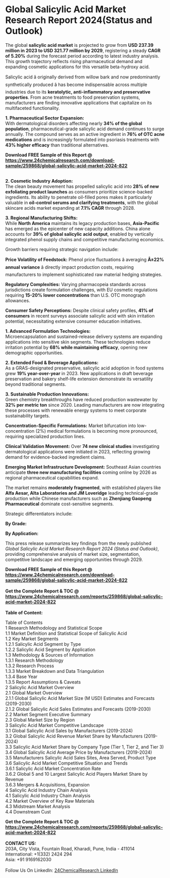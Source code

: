<h1>Global Salicylic Acid Market Research Report 2024(Status and Outlook)</h1><p>The global <strong>salicylic acid market</strong> is projected to grow from <strong>USD 237.39 million in 2023 to USD 321.77 million by 2029</strong>, registering a steady <strong>CAGR of 5.20%</strong> during the forecast period according to latest industry analysis. This growth trajectory reflects rising pharmaceutical demand and expanding cosmetic applications for this versatile beta-hydroxy acid.</p><p>Salicylic acid â originally derived from willow bark and now predominantly synthetically produced â has become indispensable across multiple industries due to its <strong>keratolytic, anti-inflammatory and preservative properties</strong>. From acne treatments to food preservation systems, manufacturers are finding innovative applications that capitalize on its multifaceted functionality.</p><p><strong>1. Pharmaceutical Sector Expansion:</strong><br>
With dermatological disorders affecting nearly <strong>34% of the global population</strong>, pharmaceutical-grade salicylic acid demand continues to surge annually. The compound serves as an active ingredient in <strong>76% of OTC acne medications</strong> and is increasingly formulated into psoriasis treatments with <strong>43% higher efficacy</strong> than traditional alternatives.</p><div><b>Download FREE Sample of this Report @ 
            <a href="https://www.24chemicalresearch.com/download-sample/259868/global-salicylic-acid-market-2024-822">
            https://www.24chemicalresearch.com/download-sample/259868/global-salicylic-acid-market-2024-822</a></b></div><br><p><strong>2. Cosmetic Industry Adoption:</strong><br>
The clean beauty movement has propelled salicylic acid into <strong>28% of new exfoliating product launches</strong> as consumers prioritize science-backed ingredients. Its ability to penetrate oil-filled pores makes it particularly valuable in <strong>oil-control serums and clarifying treatments</strong>, with the global skincare acids market expanding at <strong>7.1% CAGR</strong> through 2028.</p><p><strong>3. Regional Manufacturing Shifts:</strong><br>
While <strong>North America</strong> maintains its legacy production bases, <strong>Asia-Pacific</strong> has emerged as the epicenter of new capacity additions. China alone accounts for <strong>39% of global salicylic acid output</strong>, enabled by vertically integrated phenol supply chains and competitive manufacturing economics.</p><p>Growth barriers requiring strategic navigation include:</p><p><strong>Price Volatility of Feedstock:</strong> Phenol price fluctuations â averaging <strong>Â±22% annual variance</strong> â directly impact production costs, requiring manufacturers to implement sophisticated raw material hedging strategies.</p><p><strong>Regulatory Complexities:</strong> Varying pharmacopeia standards across jurisdictions create formulation challenges, with EU cosmetic regulations requiring <strong>15-20% lower concentrations</strong> than U.S. OTC monograph allowances.</p><p><strong>Consumer Safety Perceptions:</strong> Despite clinical safety profiles, <strong>41% of consumers</strong> in recent surveys associate salicylic acid with skin irritation potential, necessitating extensive consumer education initiatives.</p><p><strong>1. Advanced Formulation Technologies:</strong><br>
Microencapsulation and sustained-release delivery systems are expanding applications into sensitive skin segments. These technologies reduce irritation potential by <strong>68% while maintaining efficacy</strong>, opening new demographic opportunities.</p><p><strong>2. Extended Food &amp; Beverage Applications:</strong><br>
As a GRAS-designated preservative, salicylic acid adoption in food systems grew <strong>19% year-over-year</strong> in 2023. New applications in draft beverage preservation and bakery shelf-life extension demonstrate its versatility beyond traditional segments.</p><p><strong>3. Sustainable Production Innovations:</strong><br>
Green chemistry breakthroughs have reduced production wastewater by <strong>32% per metric ton</strong> since 2020. Leading manufacturers are now integrating these processes with renewable energy systems to meet corporate sustainability targets.</p><p><strong>Concentration-Specific Formulations:</strong> Market bifurcation into low-concentration (2%) medical formulations is becoming more pronounced, requiring specialized production lines.</p><p><strong>Clinical Validation Movement:</strong> Over <strong>74 new clinical studies</strong> investigating dermatological applications were initiated in 2023, reflecting growing demand for evidence-backed ingredient claims.</p><p><strong>Emerging Market Infrastructure Development:</strong> Southeast Asian countries anticipate <strong>three new manufacturing facilities</strong> coming online by 2026 as regional pharmaceutical capabilities expand.</p><p>The market remains <strong>moderately fragmented</strong>, with established players like <strong>Alfa Aesar, Alta Laboratories and JM Loveridge</strong> leading technical-grade production while Chinese manufacturers such as <strong>Zhenjiang Gaopeng Pharmaceutical</strong> dominate cost-sensitive segments.</p><p>Strategic differentiators include:</p><p><strong>By Grade:</strong></p><p><strong>By Application:</strong></p><p>This press release summarizes key findings from the newly published <em>Global Salicylic Acid Market Research Report 2024 (Status and Outlook)</em>, providing comprehensive analysis of market size, segmentation, competitive landscape and emerging opportunities through 2029.</p><div><b>Download FREE Sample of this Report @ 
            <a href="https://www.24chemicalresearch.com/download-sample/259868/global-salicylic-acid-market-2024-822">
            https://www.24chemicalresearch.com/download-sample/259868/global-salicylic-acid-market-2024-822</a></b></div><br><div><b>Get the Complete Report & TOC @ 
            <a href="https://www.24chemicalresearch.com/reports/259868/global-salicylic-acid-market-2024-822">
            https://www.24chemicalresearch.com/reports/259868/global-salicylic-acid-market-2024-822</a></b></div><br>
            <b>Table of Content:</b><p>Table of Contents<br />
1 Research Methodology and Statistical Scope<br />
1.1 Market Definition and Statistical Scope of Salicylic Acid<br />
1.2 Key Market Segments<br />
1.2.1 Salicylic Acid Segment by Type<br />
1.2.2 Salicylic Acid Segment by Application<br />
1.3 Methodology & Sources of Information<br />
1.3.1 Research Methodology<br />
1.3.2 Research Process<br />
1.3.3 Market Breakdown and Data Triangulation<br />
1.3.4 Base Year<br />
1.3.5 Report Assumptions & Caveats<br />
2 Salicylic Acid Market Overview<br />
2.1 Global Market Overview<br />
2.1.1 Global Salicylic Acid Market Size (M USD) Estimates and Forecasts (2019-2030)<br />
2.1.2 Global Salicylic Acid Sales Estimates and Forecasts (2019-2030)<br />
2.2 Market Segment Executive Summary<br />
2.3 Global Market Size by Region<br />
3 Salicylic Acid Market Competitive Landscape<br />
3.1 Global Salicylic Acid Sales by Manufacturers (2019-2024)<br />
3.2 Global Salicylic Acid Revenue Market Share by Manufacturers (2019-2024)<br />
3.3 Salicylic Acid Market Share by Company Type (Tier 1, Tier 2, and Tier 3)<br />
3.4 Global Salicylic Acid Average Price by Manufacturers (2019-2024)<br />
3.5 Manufacturers Salicylic Acid Sales Sites, Area Served, Product Type<br />
3.6 Salicylic Acid Market Competitive Situation and Trends<br />
3.6.1 Salicylic Acid Market Concentration Rate<br />
3.6.2 Global 5 and 10 Largest Salicylic Acid Players Market Share by Revenue<br />
3.6.3 Mergers & Acquisitions, Expansion<br />
4 Salicylic Acid Industry Chain Analysis<br />
4.1 Salicylic Acid Industry Chain Analysis<br />
4.2 Market Overview of Key Raw Materials<br />
4.3 Midstream Market Analysis<br />
4.4 Downstream Cust</p><div><b>Get the Complete Report & TOC @ 
            <a href="https://www.24chemicalresearch.com/reports/259868/global-salicylic-acid-market-2024-822">
            https://www.24chemicalresearch.com/reports/259868/global-salicylic-acid-market-2024-822</a></b></div><br><b>CONTACT US:</b><br>
            203A, City Vista, Fountain Road, Kharadi, Pune, India - 411014<br>
            International: +1(332) 2424 294<br>
            Asia: +91 9169162030 <br><br>
            Follow Us On LinkedIn: <a href="https://www.linkedin.com/company/24chemicalresearch/">24ChemicalResearch LinkedIn</a>